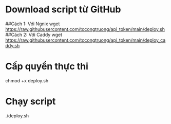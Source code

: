 # Download script từ GitHub
##Cách 1: Với Ngnix
wget https://raw.githubusercontent.com/tocongtruong/api_token/main/deploy.sh
##Cách 2: Với Caddy
wget https://raw.githubusercontent.com/tocongtruong/api_token/main/deploy_caddy.sh

# Cấp quyền thực thi
chmod +x deploy.sh

# Chạy script
./deploy.sh
